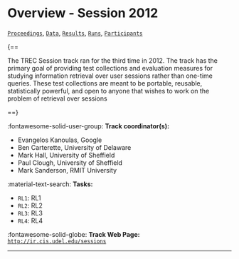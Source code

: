 # Overview - Session 2012

[`Proceedings`](./proceedings.md), [`Data`](./data.md), [`Results`](./results.md), [`Runs`](./runs.md), [`Participants`](./participants.md)

{==

The TREC Session track ran for the third time in 2012. The track has the primary goal of providing test collections and evaluation measures for studying information retrieval over user sessions rather than one-time queries. These test collections are meant to be portable, reusable, statistically powerful, and open to anyone that wishes to work on the problem of retrieval over sessions

==}

:fontawesome-solid-user-group: **Track coordinator(s):**

- Evangelos Kanoulas, Google 
- Ben Carterette, University of Delaware 
- Mark Hall, University of Sheffield 
- Paul Clough, University of Sheffield 
- Mark Sanderson, RMIT University 

:material-text-search: **Tasks:**

- `RL1`: RL1 
- `RL2`: RL2 
- `RL3`: RL3 
- `RL4`: RL4 

:fontawesome-solid-globe: **Track Web Page:** [`http://ir.cis.udel.edu/sessions`](http://ir.cis.udel.edu/sessions) 

---

